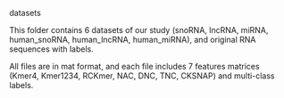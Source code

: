 datasets

This folder contains 6 datasets of our study (snoRNA, lncRNA, miRNA, human_snoRNA, human_lncRNA, human_miRNA), and original RNA sequences with labels.

All files are in mat format, and each file includes 7 features matrices (Kmer4, Kmer1234, RCKmer, NAC, DNC, TNC, CKSNAP) and multi-class labels.
